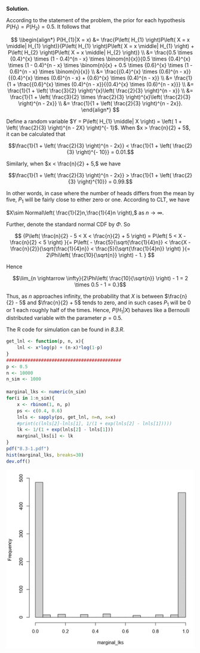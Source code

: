 **Solution.**

According to the statement of the problem, the prior for each hypothesis
$P\left( H_{1} \right) = P\left( H_{2} \right) = 0.5$. It follows that

$$
\\begin{align*}
P(H_{1}|X = x) &= \frac{P\left( H_{1} \right)P\left( X = x \middle| H_{1} \right)}{P\left( H_{1} \right)P\left( X = x \middle| H_{1} \right) + P\left( H_{2} \right)P\left( X = x \middle| H_{2} \right)} \\
&= \frac{0.5 \times {0.4}^{x} \times (1 - 0.4)^{n - x} \times \binom{n}{x}}{0.5 \times {0.4}^{x} \times (1 - 0.4)^{n - x} \times \binom{n}{x} + 0.5 \times {0.6}^{x} \times (1 - 0.6)^{n - x} \times \binom{n}{x}} \\
&= \frac{{0.4}^{x} \times (0.6)^{n - x}}{{0.4}^{x} \times (0.6)^{n - x} + {0.6}^{x} \times (0.4)^{n - x}} \\
&= \frac{1}{1 + \frac{{0.6}^{x} \times (0.4)^{n - x}}{{0.4}^{x} \times (0.6)^{n - x}}} \\
&= \frac{1}{1 + \left( \frac{3}{2} \right)^{x}\left( \frac{2}{3} \right)^{n - x}} \\
&= \frac{1}{1 + \left( \frac{3}{2} \times \frac{2}{3} \right)^{x}\left( \frac{2}{3} \right)^{n - 2x}} \\
&= \frac{1}{1 + \left( \frac{2}{3} \right)^{n - 2x}}.
\end{align*}
$$

Define a random variable $Y = P\left( H_{1} \middle| X \right) = \left( 1 + \left( \frac{2}{3} \right)^{n - 2X} \right)^{- 1}$. When $x > \frac{n}{2} + 5$, it can be calculated that


$$\frac{1}{1 + \left( \frac{2}{3} \right)^{n - 2x}} < \frac{1}{1 + \left( \frac{2}{3} \right)^{- 10}} = 0.01.$$

Similarly, when $x < \frac{n}{2} + 5,$ we have

$$\frac{1}{1 + \left( \frac{2}{3} \right)^{n - 2x}} > \frac{1}{1 + \left( \frac{2}{3} \right)^{10}} = 0.99.$$

In other words, in case where the number of heads differs from the mean
by five, $P_{1}$ will be fairly close to either zero or one. According
to CLT, we have

$X\sim Normal\left( \frac{1}{2}n,\frac{1}{4}n \right),$ as
$n \rightarrow \infty.$

Further, denote the standard normal CDF by $\Phi$. So

$$
{P\left( \frac{n}{2} - 5 < X < \frac{n}{2} + 5 \right) = P\left( 5 < X - \frac{n}{2} < 5 \right)
}{= P\left( - \frac{5}{\sqrt{\frac{1}{4}n}} < \frac{X - \frac{n}{2}}{\sqrt{\frac{1}{4}n}} < \frac{5}{\sqrt{\frac{1}{4}n}} \right)
}{= 2\Phi\left( \frac{10}{\sqrt{n}} \right) - 1.
}
$$

Hence

$$\lim_{n \rightarrow \infty}{2\Phi\left( \frac{10}{\sqrt{n}} \right) - 1 = 2 \times 0.5 - 1 = 0.}$$

Thus, as $n$ approaches infinity, the probability that $X$ is between
$\frac{n}{2} - 5$ and $\frac{n}{2} + 5$ tends to zero, and in such cases
$P_{1}$ will be 0 or 1 each roughly half of the times. Hence,
$P\left( H_{1} \middle| X \right)$ behaves like a Bernoulli distributed
variable with the parameter $p = 0.5$.

The R code for simulation can be found in *8.3.R*.

```R
get_lnl <- function(p, n, x){
    lnl <- x*log(p) + (n-x)*log(1-p)
}
###########################################
p <- 0.5
n <- 10000
n_sim <- 1000

marginal_lks <- numeric(n_sim)
for(i in 1:n_sim){
    x <- rbinom(1, n, p)
    ps <- c(0.4, 0.6)
    lnls <- sapply(ps, get_lnl, n=n, x=x)
    #print(c(lnls[2]-lnls[1], 1/(1 + exp(lnls[2] - lnls[1]))))
    lk <- 1/(1 + exp(lnls[2] - lnls[1]))
    marginal_lks[i] <- lk
}
pdf("8.3-1.pdf")
hist(marginal_lks, breaks=30)
dev.off()
```

<p><img src=img/8.3-1.png></p>
